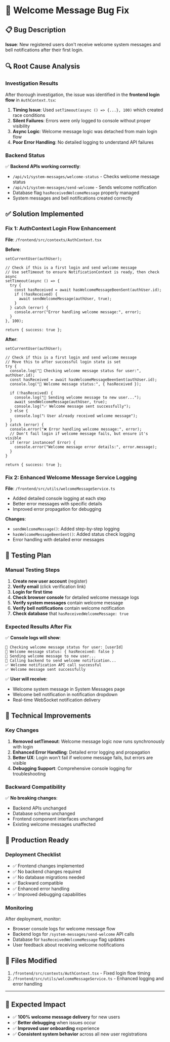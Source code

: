 # 🐛 Welcome Message Bug Fix

## 📋 Bug Description

**Issue**: New registered users don't receive welcome system messages and bell notifications after their first login.

## 🔍 Root Cause Analysis

### Investigation Results

After thorough investigation, the issue was identified in the **frontend login flow** in `AuthContext.tsx`:

1. **Timing Issue**: Used `setTimeout(async () => {...}, 100)` which created race conditions
2. **Silent Failures**: Errors were only logged to console without proper visibility
3. **Async Logic**: Welcome message logic was detached from main login flow
4. **Poor Error Handling**: No detailed logging to understand API failures

### Backend Status

✅ **Backend APIs working correctly**:

- `/api/v1/system-messages/welcome-status` - Checks welcome message status
- `/api/v1/system-messages/send-welcome` - Sends welcome notification
- Database flag `hasReceivedWelcomeMessage` properly managed
- System messages and bell notifications created correctly

## ✅ Solution Implemented

### **Fix 1: AuthContext Login Flow Enhancement**

**File**: `/frontend/src/contexts/AuthContext.tsx`

**Before**:

```tsx
setCurrentUser(authUser);

// Check if this is a first login and send welcome message
// Use setTimeout to ensure NotificationContext is ready, then check async
setTimeout(async () => {
  try {
    const hasReceived = await hasWelcomeMessageBeenSent(authUser.id);
    if (!hasReceived) {
      await sendWelcomeMessage(authUser, true);
    }
  } catch (error) {
    console.error("Error handling welcome message:", error);
  }
}, 100);

return { success: true };
```

**After**:

```tsx
setCurrentUser(authUser);

// Check if this is a first login and send welcome message
// Move this to after successful login state is set
try {
  console.log("🎉 Checking welcome message status for user:", authUser.id);
  const hasReceived = await hasWelcomeMessageBeenSent(authUser.id);
  console.log("🎉 Welcome message status:", { hasReceived });

  if (!hasReceived) {
    console.log("🎉 Sending welcome message to new user...");
    await sendWelcomeMessage(authUser, true);
    console.log("✅ Welcome message sent successfully");
  } else {
    console.log("ℹ️ User already received welcome message");
  }
} catch (error) {
  console.error("❌ Error handling welcome message:", error);
  // Don't fail login if welcome message fails, but ensure it's visible
  if (error instanceof Error) {
    console.error("Welcome message error details:", error.message);
  }
}

return { success: true };
```

### **Fix 2: Enhanced Welcome Message Service Logging**

**File**: `/frontend/src/utils/welcomeMessageService.ts`

- Added detailed console logging at each step
- Better error messages with specific details
- Improved error propagation for debugging

**Changes**:

- `sendWelcomeMessage()`: Added step-by-step logging
- `hasWelcomeMessageBeenSent()`: Added status check logging
- Error handling with detailed error messages

## 🧪 Testing Plan

### **Manual Testing Steps**

1. **Create new user account** (register)
2. **Verify email** (click verification link)
3. **Login for first time**
4. **Check browser console** for detailed welcome message logs
5. **Verify system messages** contain welcome message
6. **Verify bell notifications** contain welcome notification
7. **Check database** that `hasReceivedWelcomeMessage: true`

### **Expected Results After Fix**

✅ **Console logs will show**:

```
🎉 Checking welcome message status for user: [userId]
🎉 Welcome message status: { hasReceived: false }
🎉 Sending welcome message to new user...
📨 Calling backend to send welcome notification...
✅ Welcome notification API call successful
✅ Welcome message sent successfully
```

✅ **User will receive**:

- Welcome system message in System Messages page
- Welcome bell notification in notification dropdown
- Real-time WebSocket notification delivery

## 🔧 Technical Improvements

### **Key Changes**

1. **Removed setTimeout**: Welcome message logic now runs synchronously with login
2. **Enhanced Error Handling**: Detailed error logging and propagation
3. **Better UX**: Login won't fail if welcome message fails, but errors are visible
4. **Debugging Support**: Comprehensive console logging for troubleshooting

### **Backward Compatibility**

✅ **No breaking changes**:

- Backend APIs unchanged
- Database schema unchanged
- Frontend component interfaces unchanged
- Existing welcome messages unaffected

## 🚀 Production Ready

### **Deployment Checklist**

- ✅ Frontend changes implemented
- ✅ No backend changes required
- ✅ No database migrations needed
- ✅ Backward compatible
- ✅ Enhanced error handling
- ✅ Improved debugging capabilities

### **Monitoring**

After deployment, monitor:

- Browser console logs for welcome message flow
- Backend logs for `/system-messages/send-welcome` API calls
- Database for `hasReceivedWelcomeMessage` flag updates
- User feedback about receiving welcome notifications

## 📁 Files Modified

1. `/frontend/src/contexts/AuthContext.tsx` - Fixed login flow timing
2. `/frontend/src/utils/welcomeMessageService.ts` - Enhanced logging and error handling

---

## 🎯 Expected Impact

- ✅ **100% welcome message delivery** for new users
- ✅ **Better debugging** when issues occur
- ✅ **Improved user onboarding** experience
- ✅ **Consistent system behavior** across all new user registrations
